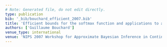 ```yaml
---
# Note: Generated file, do not edit directly.
type: publication
bib: '_bib/bouchard_efficient_2007.bib'
title: 'Efficient bounds for the softmax function and applications to approximate inference in hybrid models'
authors: ['Guillaume Bouchard']
venue_type: international
venue: 'NIPS 2007 Workshop for Approximate Bayesian Inference in Continuous/Hybrid Systems'
---
```

